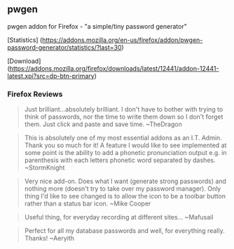 ## pwgen

pwgen addon for Firefox - "a simple/tiny password generator"

[Statistics] (https://addons.mozilla.org/en-us/firefox/addon/pwgen-password-generator/statistics/?last=30)

[Download] (https://addons.mozilla.org/firefox/downloads/latest/12441/addon-12441-latest.xpi?src=dp-btn-primary)

### Firefox Reviews

>Just brilliant...absolutely brilliant. I don't have to bother with trying to think of passwords, nor the time to write them down so I don't forget them. Just click and paste and save time. ~TheDragon

>This is absolutely one of my most essential addons as an I.T. Admin. Thank you so much for it! A feature I would like to see implemented at some point is the ability to add a phonetic pronunciation output e.g. in parenthesis with each letters phonetic word separated by dashes. ~StormKnight

>Very nice add-on. Does what I want (generate strong passwords) and nothing more (doesn't try to take over my password manager). Only thing I'd like to see changed is to allow the icon to be a toolbar button rather than a status bar icon. ~Mike Cooper

>Useful thing, for everyday recording at different sites... ~Mafusail

>Perfect for all my database passwords and well, for everything really. Thanks! ~Aeryith
